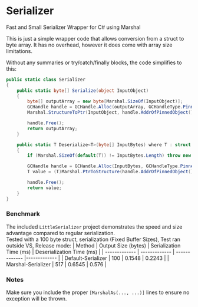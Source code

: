 # Serializer
Fast and Small Serializer Wrapper for C# using Marshal

This is just a simple wrapper code that allows conversion from a struct to byte array. It has no overhead, however it does come with array size limitations.

Without any summaries or try/catch/finally blocks, the code simplifies to this:
```c#
public static class Serializer
{
    public static byte[] Serialize(object InputObject)
    {
        byte[] outputArray = new byte[Marshal.SizeOf(InputObject)];
        GCHandle handle = GCHandle.Alloc(outputArray, GCHandleType.Pinned);
        Marshal.StructureToPtr(InputObject, handle.AddrOfPinnedObject(), false);

        handle.Free();
        return outputArray;
    }

    public static T Deserialize<T>(byte[] InputBytes) where T : struct
    {
        if (Marshal.SizeOf(default(T)) != InputBytes.Length) throw new Exception();

        GCHandle handle = GCHandle.Alloc(InputBytes, GCHandleType.Pinned);
        T value = (T)Marshal.PtrToStructure(handle.AddrOfPinnedObject(), typeof(T));

        handle.Free();
        return value;
    }
}
```
### Benchmark
The included ```LittleSerializer``` project demonstrates the speed and size advantage compared to regular serialization.
<br/>Tested with a 100 byte struct, serialization (Fixed Buffer Sizes), Test ran outside VS, Release mode:
| Method        | Output Size (bytes)        | Serialization Time (ms)        | Deserialization Time (ms)         |
| ------------- | ------------- | ------------- |------------- |
| Default-Serializer    | 100           | 0.1548           | 0.2243           | 
| Marshal-Serializer      | 517           | 0.6545           | 0.576           | 


### Notes
Make sure you include the proper ```[MarshalAs(..., ...)]``` lines to ensure no exception will be thrown.
